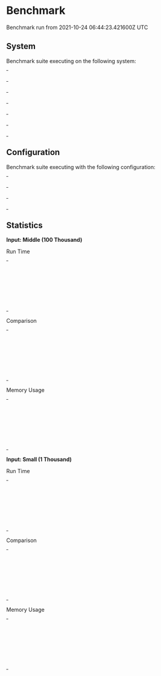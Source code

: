 
# Benchmark

Benchmark run from 2021-10-24 06:44:23.421600Z UTC

## System

Benchmark suite executing on the following system:

<table style="width: 1%">
  <tr>
    <th style="width: 1%; white-space: nowrap">Operating System</th>
    <td>macOS</td>
  </tr><tr>
    <th style="white-space: nowrap">CPU Information</th>
    <td style="white-space: nowrap">Apple M1</td>
  </tr><tr>
    <th style="white-space: nowrap">Number of Available Cores</th>
    <td style="white-space: nowrap">8</td>
  </tr><tr>
    <th style="white-space: nowrap">Available Memory</th>
    <td style="white-space: nowrap">16 GB</td>
  </tr><tr>
    <th style="white-space: nowrap">Elixir Version</th>
    <td style="white-space: nowrap">1.12.2</td>
  </tr><tr>
    <th style="white-space: nowrap">Erlang Version</th>
    <td style="white-space: nowrap">24.1</td>
  </tr>
</table>

## Configuration

Benchmark suite executing with the following configuration:

<table style="width: 1%">
  <tr>
    <th style="width: 1%">:time</th>
    <td style="white-space: nowrap">5 s</td>
  </tr><tr>
    <th>:parallel</th>
    <td style="white-space: nowrap">4</td>
  </tr><tr>
    <th>:warmup</th>
    <td style="white-space: nowrap">2 s</td>
  </tr>
</table>

## Statistics




__Input: Middle (100 Thousand)__

Run Time

<table style="width: 1%">
  <tr>
    <th>Name</th>
    <th style="text-align: right">IPS</th>
    <th style="text-align: right">Average</th>
    <th style="text-align: right">Devitation</th>
    <th style="text-align: right">Median</th>
    <th style="text-align: right">99th&nbsp;%</th>
  </tr>

  <tr>
    <td style="white-space: nowrap">Enum.member? IntSet with existing member</td>
    <td style="white-space: nowrap; text-align: right">6.82 M</td>
    <td style="white-space: nowrap; text-align: right">146.56 ns</td>
    <td style="white-space: nowrap; text-align: right">&plusmn;8914.72%</td>
    <td style="white-space: nowrap; text-align: right">0 ns</td>
    <td style="white-space: nowrap; text-align: right">990 ns</td>
  </tr>

  <tr>
    <td style="white-space: nowrap">Enum.member? IntSet with nonexisting member</td>
    <td style="white-space: nowrap; text-align: right">6.47 M</td>
    <td style="white-space: nowrap; text-align: right">154.60 ns</td>
    <td style="white-space: nowrap; text-align: right">&plusmn;8964.46%</td>
    <td style="white-space: nowrap; text-align: right">0 ns</td>
    <td style="white-space: nowrap; text-align: right">990 ns</td>
  </tr>

  <tr>
    <td style="white-space: nowrap">Enum.member? MapSet with existing member</td>
    <td style="white-space: nowrap; text-align: right">4.84 M</td>
    <td style="white-space: nowrap; text-align: right">206.49 ns</td>
    <td style="white-space: nowrap; text-align: right">&plusmn;18032.61%</td>
    <td style="white-space: nowrap; text-align: right">0 ns</td>
    <td style="white-space: nowrap; text-align: right">990 ns</td>
  </tr>

  <tr>
    <td style="white-space: nowrap">Enum.member? MapSet with nonexisting member</td>
    <td style="white-space: nowrap; text-align: right">4.67 M</td>
    <td style="white-space: nowrap; text-align: right">214.24 ns</td>
    <td style="white-space: nowrap; text-align: right">&plusmn;18249.08%</td>
    <td style="white-space: nowrap; text-align: right">0 ns</td>
    <td style="white-space: nowrap; text-align: right">990 ns</td>
  </tr>

</table>


Comparison

<table style="width: 1%">
  <tr>
    <th>Name</th>
    <th style="text-align: right">IPS</th>
    <th style="text-align: right">Slower</th>
  <tr>
    <td style="white-space: nowrap">Enum.member? IntSet with existing member</td>
    <td style="white-space: nowrap;text-align: right">6.82 M</td>
    <td>&nbsp;</td>
  </tr>

  <tr>
    <td style="white-space: nowrap">Enum.member? IntSet with nonexisting member</td>
    <td style="white-space: nowrap; text-align: right">6.47 M</td>
    <td style="white-space: nowrap; text-align: right">1.05x</td>
  </tr>

  <tr>
    <td style="white-space: nowrap">Enum.member? MapSet with existing member</td>
    <td style="white-space: nowrap; text-align: right">4.84 M</td>
    <td style="white-space: nowrap; text-align: right">1.41x</td>
  </tr>

  <tr>
    <td style="white-space: nowrap">Enum.member? MapSet with nonexisting member</td>
    <td style="white-space: nowrap; text-align: right">4.67 M</td>
    <td style="white-space: nowrap; text-align: right">1.46x</td>
  </tr>

</table>



Memory Usage

<table style="width: 1%">
  <tr>
    <th>Name</th>
    <th style="text-align: right">Memory</th>
    <th style="text-align: right">Factor</th>
  </tr>
  <tr>
    <td style="white-space: nowrap">Enum.member? IntSet with existing member</td>
    <td style="white-space: nowrap">104 B</td>
    <td>&nbsp;</td>
  </tr>
    <tr>
    <td style="white-space: nowrap">Enum.member? IntSet with nonexisting member</td>
    <td style="white-space: nowrap">104 B</td>
    <td>1.0x</td>
  </tr>
    <tr>
    <td style="white-space: nowrap">Enum.member? MapSet with existing member</td>
    <td style="white-space: nowrap">24 B</td>
    <td>0.23x</td>
  </tr>
    <tr>
    <td style="white-space: nowrap">Enum.member? MapSet with nonexisting member</td>
    <td style="white-space: nowrap">24 B</td>
    <td>0.23x</td>
  </tr>
</table>



__Input: Small (1 Thousand)__

Run Time

<table style="width: 1%">
  <tr>
    <th>Name</th>
    <th style="text-align: right">IPS</th>
    <th style="text-align: right">Average</th>
    <th style="text-align: right">Devitation</th>
    <th style="text-align: right">Median</th>
    <th style="text-align: right">99th&nbsp;%</th>
  </tr>

  <tr>
    <td style="white-space: nowrap">Enum.member? MapSet with nonexisting member</td>
    <td style="white-space: nowrap; text-align: right">6.94 M</td>
    <td style="white-space: nowrap; text-align: right">143.99 ns</td>
    <td style="white-space: nowrap; text-align: right">&plusmn;12046.30%</td>
    <td style="white-space: nowrap; text-align: right">0 ns</td>
    <td style="white-space: nowrap; text-align: right">990 ns</td>
  </tr>

  <tr>
    <td style="white-space: nowrap">Enum.member? MapSet with existing member</td>
    <td style="white-space: nowrap; text-align: right">6.71 M</td>
    <td style="white-space: nowrap; text-align: right">149.14 ns</td>
    <td style="white-space: nowrap; text-align: right">&plusmn;10955.95%</td>
    <td style="white-space: nowrap; text-align: right">0 ns</td>
    <td style="white-space: nowrap; text-align: right">990 ns</td>
  </tr>

  <tr>
    <td style="white-space: nowrap">Enum.member? IntSet with existing member</td>
    <td style="white-space: nowrap; text-align: right">6.49 M</td>
    <td style="white-space: nowrap; text-align: right">154.20 ns</td>
    <td style="white-space: nowrap; text-align: right">&plusmn;9050.71%</td>
    <td style="white-space: nowrap; text-align: right">0 ns</td>
    <td style="white-space: nowrap; text-align: right">990 ns</td>
  </tr>

  <tr>
    <td style="white-space: nowrap">Enum.member? IntSet with nonexisting member</td>
    <td style="white-space: nowrap; text-align: right">6.46 M</td>
    <td style="white-space: nowrap; text-align: right">154.72 ns</td>
    <td style="white-space: nowrap; text-align: right">&plusmn;9276.11%</td>
    <td style="white-space: nowrap; text-align: right">0 ns</td>
    <td style="white-space: nowrap; text-align: right">990 ns</td>
  </tr>

</table>


Comparison

<table style="width: 1%">
  <tr>
    <th>Name</th>
    <th style="text-align: right">IPS</th>
    <th style="text-align: right">Slower</th>
  <tr>
    <td style="white-space: nowrap">Enum.member? MapSet with nonexisting member</td>
    <td style="white-space: nowrap;text-align: right">6.94 M</td>
    <td>&nbsp;</td>
  </tr>

  <tr>
    <td style="white-space: nowrap">Enum.member? MapSet with existing member</td>
    <td style="white-space: nowrap; text-align: right">6.71 M</td>
    <td style="white-space: nowrap; text-align: right">1.04x</td>
  </tr>

  <tr>
    <td style="white-space: nowrap">Enum.member? IntSet with existing member</td>
    <td style="white-space: nowrap; text-align: right">6.49 M</td>
    <td style="white-space: nowrap; text-align: right">1.07x</td>
  </tr>

  <tr>
    <td style="white-space: nowrap">Enum.member? IntSet with nonexisting member</td>
    <td style="white-space: nowrap; text-align: right">6.46 M</td>
    <td style="white-space: nowrap; text-align: right">1.07x</td>
  </tr>

</table>



Memory Usage

<table style="width: 1%">
  <tr>
    <th>Name</th>
    <th style="text-align: right">Memory</th>
    <th style="text-align: right">Factor</th>
  </tr>
  <tr>
    <td style="white-space: nowrap">Enum.member? MapSet with nonexisting member</td>
    <td style="white-space: nowrap">24 B</td>
    <td>&nbsp;</td>
  </tr>
    <tr>
    <td style="white-space: nowrap">Enum.member? MapSet with existing member</td>
    <td style="white-space: nowrap">24 B</td>
    <td>1.0x</td>
  </tr>
    <tr>
    <td style="white-space: nowrap">Enum.member? IntSet with existing member</td>
    <td style="white-space: nowrap">104 B</td>
    <td>4.33x</td>
  </tr>
    <tr>
    <td style="white-space: nowrap">Enum.member? IntSet with nonexisting member</td>
    <td style="white-space: nowrap">104 B</td>
    <td>4.33x</td>
  </tr>
</table>


